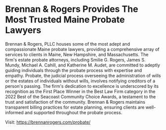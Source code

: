 # Brennan & Rogers Provides The Most Trusted Maine Probate Lawyers

Brennan & Rogers, PLLC houses some of the most adept and compassionate Maine probate lawyers, providing a comprehensive array of services to clients in Maine, New Hampshire, and Massachusetts. The firm's estate probate attorneys, including Smilie G. Rogers, James S. Mundy, Michael A. Cahill, and Katherine M. Audet, are committed to adeptly guiding individuals through the probate process with expertise and empathy. Probate, the judicial process overseeing the administration of wills or the estates of individuals without wills, involves notifying creditors of a person's passing. The firm's dedication to excellence is underscored by its recognition as the First Place Winner in the Best Law Firm category in the 2022 Best of the Seacoast Community Choice Awards, a testament to the trust and satisfaction of the community. Brennan & Rogers maintains transparent billing practices for estate planning, ensuring clients are well-informed and supported throughout the probate process.

Visit: https://brennanrogers.com/probate/
